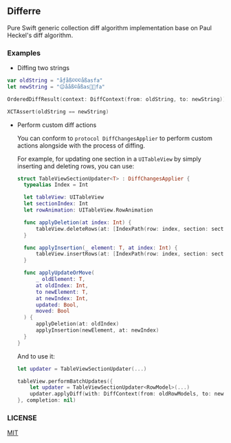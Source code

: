 ## Differre

Pure Swift generic collection diff algorithm implementation base on Paul Heckel's diff algorithm.

### Examples

- Diffing two strings

```swift
var oldString = "åƒåß©©©åßasfa"
let newString = "😉ååß©åßas🤩🤩fa"

OrderedDiffResult(context: DiffContext(from: oldString, to: newString)).apply(to: &oldString)

XCTAssert(oldString == newString)
```

- Perform custom diff actions

  You can conform to `protocol DiffChangesApplier` to perform custom actions alongside with the process of diffing.

  For example, for updating one section in a `UITableView` by simply inserting and deleting rows, you can use:

  ```swift
  struct TableViewSectionUpdater<T> : DiffChangesApplier {
    typealias Index = Int

    let tableView: UITableView
    let sectionIndex: Int
    let rowAnimation: UITableView.RowAnimation

    func applyDeletion(at index: Int) {
        tableView.deleteRows(at: [IndexPath(row: index, section: sectionIndex)], with: rowAnimation)
    }

    func applyInsertion(_ element: T, at index: Int) {
        tableView.insertRows(at: [IndexPath(row: index, section: sectionIndex)], with: rowAnimation)
    }

    func applyUpdateOrMove(
        _ oldElement: T,
        at oldIndex: Int,
        to newElement: T,
        at newIndex: Int,
        updated: Bool,
        moved: Bool
    ) {
        applyDeletion(at: oldIndex)
        applyInsertion(newElement, at: newIndex)
    }
  }
  ```

  And to use it:

  ```swift
  let updater = TableViewSectionUpdater(...)

  tableView.performBatchUpdates({
      let updater = TableViewSectionUpdater<RowModel>(...)
      updater.applyDiff(with: DiffContext(from: oldRowModels, to: newRowModels))
  }, completion: nil)

  ```

### LICENSE

[MIT](LICENSE)
